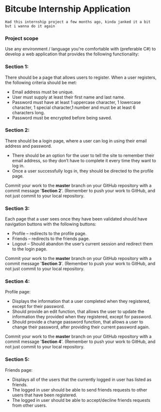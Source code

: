 # Bitcube Internship Application

```text
Had this internship project a few months ago, kinda janked it a bit but i wanna do it again
```

### Project scope

Use any environment / language you're comfortable with (preferable C#) to develop a web application that provides the following functionality:

### Section 1:

There should be a page that allows users to register. When a user registers, the following criteria should be met:

- Email address must be unique.
- User must supply at least their first name and last name.
- Password must have at least 1 uppercase character, 1 lowercase character, 1 special character,1 number and must be at least 6 characters long.
- Password must be encrypted before being saved.

### Section 2:

There should be a login page, where a user can log in using their email address and password.

- There should be an option for the user to tell the site to remember their email address, so they don’t have to complete it every time they want to log in.
- Once a user successfully logs in, they should be directed to the profile page.

Commit your work to the **master** branch on your GitHub repository with a commit message '**Section 2**'. (Remember to push your work to GitHub, and not just commit to your local repository.

### Section 3:

Each page that a user sees once they have been validated should have navigation buttons with the following buttons:

- Profile – redirects to the profile page.
- Friends – redirects to the friends page.
- Logout – Should abandon the user’s current session and redirect them to the login page.

Commit your work to the **master** branch on your GitHub repository with a commit message '**Section 3**'. (Remember to push your work to GitHub, and not just commit to your local repository.

### Section 4:

Profile page:

- Displays the information that a user completed when they registered, except for their password.
- Should provide an edit function, that allows the user to update the information they provided when they registered, except for password.
- Should provide a change password function, that allows a user to change their password, after providing their current password again.

Commit your work to the **master** branch on your GitHub repository with a commit message '**Section 4**'. (Remember to push your work to GitHub, and not just commit to your local repository.

### Section 5:

Friends page:

- Displays all of the users that the currently logged in user has listed as friends.
- The logged in user should be able to send friends requests to other users that have been registered.
- The logged in user should be able to accept/decline friends requests from other users.